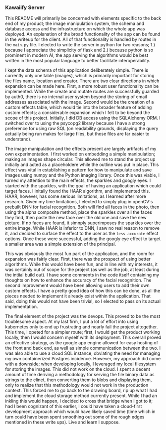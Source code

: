 ### Kawaiify Server

This README will primarily be concerned with elements specific to the back end of my product; the image manipulation system, the schema and database access and the infrastructure on which the whole app was deployed. An explanation of the broad functionality of the app can be found in the writeup for the client. All of that functionality is handled by routes in the `main.py` file. I elected to write the server in python for two reasons; 1.) because I appreciate the simplicity of flask and 2.) because python is so prominent in modern AI, the app serving the algorithms would be best written in the most popular language to better facilitate interoperability.

I kept the data schema of this application deliberately simple. There is currently only one table (images), which is primarily important for storing the files name, location and creator. There are two clear directions in which expansion can be made here. First, a more robust user functionality can be implemented. While the create and mutate routes are successfully guarded by auth0, there is no internal user system beyond the storing of email addresses associated with the image. Second would be the creation of a custom effects table, which would tie into the broader feature of adding custom effects; a considerable expansion which I felt to be beyond the scope of this project. Initially, I did DB access using the SQLAlchemy ORM. I switched over to using the psycopg2 library because I have a strong preference for using raw SQL (on readability grounds, displaying the query actually being run makes for large files, but those files are far easier to understand).

The image manipulation and the effects present are largely artifacts of my own experimentation. I first worked on embedding a simple manipulation; making an images shape circular. This allowed me to stand the project up initially and acted as a placeholdere while the outline was put in place. This effect was vital in establishing a pattern for how to manipulate and save images using numpy and the Python imaging library. Once this was viable, I turned my attention to the main effects, the sparkles and googly eyes. I started with the sparkles, with the goal of having an application which could target faces. I initally found the HAAR algorithm, and implemented this. HAAR, however, has some serious limitations, as I learned after more research. Given my time limitations, I elected to simply plug in openCV's prebuilt DNN for facial recognition. Both will find all faces in the photo, then using the alpha composite method, place the sparkles over all the faces they find, then paste the new face over the old one and save the new picture. If no faces are found, it simnply superimposes the sparkles over the entire image. While HAAR is inferior to DNN, I saw no real reason to remove it, and decided to surface the effect to the user as the `less accurate` effect options. Once these were successful, adding the googly eye effect to target a smaller area was a simple extension of the principal.

This was obviously the most fun part of the application, and the room for expansion was fairly clear. First, there was the prospect of using better algorithms. While this would have been fun, and in line with my interests, it was certainly out of scope for the project (as well as the job, at least during the intiial build out). I have some comments in the code itself containing my thoughts on how to enhance the accuracy of the facial recognition. The second improvement would have been allowing users to add their own custom effects. I have a pretty good idea of how this can be done, as all the pieces needed to implement it already exist within the application. That said, doing this would not have been trivial, so I elected to pass on its actual implementation.

The final element of the project was the devops. This proved to be the most troublesome aspect. At my last firm, I put a lot of effort into using kubernetes only to end up frustrating and nearly fail the project altogether. This time, I opeted for a simpler route; first, I would get the product working locally, then I would concern myself with its deployment. This overall proved an effective strategy, as the google app engine allowed for easy hosting of the front and back end, as well as simple communication between the two. I was also able to use a cloud SQL instance, obviating the need for managing my own containerized Postgres incidence. However, my approach did come with a downside; when developing locally, I leveraged my local filesystem for storing the images. This did not work on the cloud. I spent a decent amount of time deriving a methodology for serving the file binary data as strings to the clinet, then converting them to blobs and displaying them, only to realize that this methodology would not work in the production context. This forced me to go back to the drawing board, rip up what I had and implement the cloud storage method currently present. While I had an inkling this would happen, I decided to cross that bridge when I got to it; had I been cognizant of this earlier, I could have taken a cloud-first development approach which would have likely saved time (time which in turn could have been spent smoothing out some of the rough edges mentioned in these write ups). Live and learn I suppose.